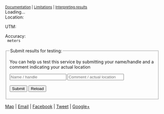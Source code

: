 <small>	
	<a href="locate_docs.md">Documentation</a> |
	<a href="limitations.md">Limitations</a> |
	<a href="interpreting.md">Interpreting results</a>
</small>

<div id="location">	
	<div class="alert" id="statusMessage">Loading...</div>	
	<div class="row">
		<div class="span1">Location:</div>
		<div class="span2"><code><span id="LatitudeDisplay"></span> <span id="LongitudeDisplay"></span></code></div>	
	</div>
	<div class="row">
		<div class="span1">UTM: </div>
		<div class="span2"><code><span id="zone"></span> <span id="xPos"></span> <span id="yPos"></span>  </code></div>	
	</div>
	<div class="row">
		<div class="span1">Accuracy:</div>
		<div class="span2"><code><span id="AccuracyDisplay"></span> meters          </code></div>	
	</div>
	<span id="AgentDisplay" style="display:none" ></span>
</div>
<br/>
<iframe name="hidden_iframe" id="hidden_iframe" style="display:none;"></iframe>
<fieldset>
<legend>Submit results for testing:</legend>
<p class="muted">You can help us test this service by submitting your name/handle and a comment indicating your actual location</p>
	<form class="form-inline"
		method="post" action="https://script.google.com/macros/s/AKfycbz11NN8ls7rMUWIYS3qCkNskHQL4IoEtDw7fH-5BjHl6tBIUQo/exec" name="theForm" id="theForm" target="hidden_iframe" id="GoogleForm">  
		<input type="hidden" name="ID" id="ID" />  
		<input type="hidden" name="Latitude" id="Latitude" />  
		<input type="hidden" name="Longitude" id="Longitude"/>  
		<input type="hidden" name="UTM" id="UTM"/>  
		<input type="hidden" name="Accuracy" id="Accuracy"/>  
		<input type="hidden" name="Agent" id="Agent"/>  
		<input type="hidden" name="IPAddress" id="IPAddress"/>  
		<input type="hidden" name="Version" id="Version"/>  
		<input type="hidden" name="SubmitType" id="SubmitType"/>  
		<input type="text" name="Email" id="Email" placeholder="Name / handle" />  
		<input type="text" name="Comment" id="Comment" placeholder="Comment / actual location" />  
		<br/>
		<br/>
			<input type="button" value="Submit" class="submit btn" onclick="checkBeforeSubmit();" />	
			<input type="button" value="Reload" class="other btn" onclick="reload();" />	
			<span id="success"></span>  
	</form>
</fieldset>

<p> 
	<a id="mapsLink" title="Show on map" href="#">Map</a> | 	
	<a id="emailLink" title="Email this" href="#">Email</a> |	
	<a id="facebookLink" title="Share on Facebook" href="#">Facebook</a> |	
	<a id="tweetLink" title="Share on Twitter" href="#">Tweet</a> |	
	<a id="plusLink" title="Share on Google+" href="#">Google+</a>
</p>

<script type="text/javascript" src="js/geog.js"></script>
<script type="text/javascript" src="js/location.js"></script>
<script src="js/vendor/jquery.cookie.js"></script>
<script>
	$(document).ready(function () {		
		$('#emailLink').click(function(){ EmailPosition(); return false; });		
		$('#mapsLink').click(function(){ ShowLocation(); return false; });		
		$('#facebookLink').click(function(){ FacebookLocation(); return false; });		
		$('#tweetLink').click(function(){ TweetLocation(); return false; });	
		$('#plusLink').click(function(){ PlusLocation(); return false; });		
		$("#AgentDisplay").text(navigator.userAgent);		
		$("#Agent").val(navigator.userAgent);
		
		$("#VersionDisplay").text(LOCATION_VERSION);		
		$("#Version").val(LOCATION_VERSION);
		if (window['google'] && google.loader.ClientLocation) {			
			$("#LatitudeDisplay").text(google.loader.ClientLocation.latitude);			
			$("#LongitudeDisplay").text(google.loader.ClientLocation.longitude);		}
		setCookie();
		reload();	
	});	
	
	function setCookie()
	{
		try
		{
			if(!$.cookie('userID'))
			{
				var g=guid();
				$.cookie('userID', g, { expires: 365, path: '/' });	
			}
			$('#ID').val($.cookie('userID'));
		}
		catch(error)
		{
			console.log(error);
		}
	}
	
	function reload()	{
		//$("#statusMessage").toggle();
		$("#statusMessage").removeClass("alert-error");
		$("#statusMessage").removeClass("alert-success");
		$("#success").text("");		
		$("#statusMessage").text("Loading...");
		//prepareGeolocation();		
		doGeolocation();	
	}	
		
	function doGeolocation() {		
		if (navigator.geolocation) {			
			navigator.geolocation.getCurrentPosition(
				positionSuccess, 
				positionError,
				{timeout:10000, enableHighAccuracy:true});		
		} else {			
			positionError(-1);		
		}	
	}	

	function positionError(err) {		
		var msg;		
		switch(err.code) {
			case err.UNKNOWN_ERROR: msg = "Unable to find your location"; break;			
			case err.PERMISSION_DENINED: msg = "Permission denied in finding your location"; break;
			case err.POSITION_UNAVAILABLE: msg = "Your location is currently unknown"; break;			
			case err.TIMEOUT: msg = "Attempt to find location took too long"; break;			
			case err.BREAK: msg = "Attempt to find location took too long 2"; break;			
			default: msg = "Location detection not supported in browser";		
			}		
		$("#statusMessage").text(msg);		
		$("#statusMessage").addClass("alert-error");
		$("#Message").val("The position could not be determined.\nThe message was" + "\"" + msg + "\" (\" " + err.message + "\")");	
	}	
	
	function positionSuccess(position) {
		var coords = position.coords || position.coordinate || position;		
		$("#LatitudeDisplay").text(coords.latitude.toFixed(5));		
		$("#LongitudeDisplay").text(coords.longitude.toFixed(5));		
		$("#AccuracyDisplay").text(coords.accuracy);		
		$("#Latitude").val(coords.latitude);		
		$("#Longitude").val(coords.longitude);		
		$("#Accuracy").val(coords.accuracy);				
		convertToUTM(coords.latitude,coords.longitude);		
		$("#statusMessage").text("Location found on " + new Date());	
		$("#statusMessage").addClass("alert-success");
		try{
			doSubmit();
		}
		catch(err)
		{
		}
	}	

	function ShowLocation() {		
		window.open(GetShowLocationUrl() ,'_blank')	
	}	
	
	function FacebookLocation()	{		
		var href = "https://www.facebook.com/sharer/sharer.php?u=" + encodeURIComponent(GetShowLocationUrl());		
		window.open(href ,'_blank')	}	

	function TweetLocation()	{		
		var href = "https://twitter.com/intent/tweet?url=" + encodeURIComponent(GetShowLocationUrl());		
		window.open(href ,'_blank')	}	

	function PlusLocation()	{			
		var href = "https://plus.google.com/share?url=" + encodeURIComponent(GetShowLocationUrl());		
		window.open(href ,'_blank')	}	
	
	function doSubmit(){
		$("#SubmitType").val("Auto");
		document.getElementById('theForm').submit();		
		document.getElementById('success').innerHTML='Submitted'; }
	
	function checkBeforeSubmit(){		
		$("#SubmitType").val("Manual");
		//doSubmit();	
		document.getElementById('theForm').submit();		
		document.getElementById('success').innerHTML='Submitted'; 		
		alert("Your location has been submitted");	}			
		
	function convertToUTM(lat, lon)	{		
		var xy = new Array(2);		
		// Compute the UTM zone.		
		var zone = Math.floor ((lon + 180.0) / 6) + 1;		
		zone = LatLonToUTMXY (DegToRad (lat), DegToRad (lon), zone, xy);		
		$("#zone").text(zone);		
		$("#xPos").text(xy[0].toFixed(0));		
		$("#yPos").text(xy[1].toFixed(0));				
		$("#UTM").val(zone 			
			+ " " 			
			+ xy[0].toFixed(0) 			
			+ " " 			
			+ xy[1].toFixed(0));	
	}
</script>